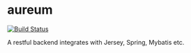 # aureum
[![Build Status](https://api.travis-ci.org/zzycjcg/aureum.svg?branch=master)](https://travis-ci.org/zzycjcg/aureum)

A restful backend integrates with Jersey, Spring, Mybatis etc.
